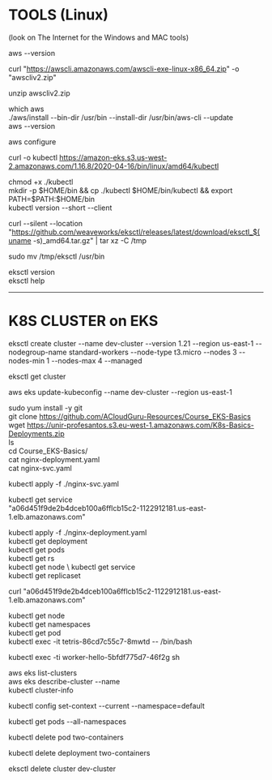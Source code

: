 # TOOLS (Linux)
(look on The Internet for the Windows and MAC tools)

aws --version

curl "https://awscli.amazonaws.com/awscli-exe-linux-x86_64.zip" -o "awscliv2.zip"

unzip awscliv2.zip

which aws \
./aws/install --bin-dir /usr/bin --install-dir /usr/bin/aws-cli --update \
aws --version

aws configure

curl -o kubectl https://amazon-eks.s3.us-west-2.amazonaws.com/1.16.8/2020-04-16/bin/linux/amd64/kubectl

chmod +x ./kubectl \
mkdir -p $HOME/bin && cp ./kubectl $HOME/bin/kubectl && export PATH=$PATH:$HOME/bin \
kubectl version --short --client

curl --silent --location "https://github.com/weaveworks/eksctl/releases/latest/download/eksctl_$(uname -s)_amd64.tar.gz" | tar xz -C /tmp

sudo mv /tmp/eksctl /usr/bin

eksctl version \
eksctl help


----------------------------------------------------
# K8S CLUSTER on EKS

eksctl create cluster --name dev-cluster --version 1.21 --region us-east-1 --nodegroup-name standard-workers --node-type t3.micro --nodes 3 --nodes-min 1 --nodes-max 4 --managed

eksctl get cluster

aws eks update-kubeconfig --name dev-cluster --region us-east-1

sudo yum install -y git  \
git clone https://github.com/ACloudGuru-Resources/Course_EKS-Basics  \
wget https://unir-profesantos.s3.eu-west-1.amazonaws.com/K8s-Basics-Deployments.zip \
ls  \
cd Course_EKS-Basics/  \
cat nginx-deployment.yaml  \
cat nginx-svc.yaml  

kubectl apply -f ./nginx-svc.yaml  

kubectl get service  \
           "a06d451f9de2b4dceb100a6fflcb15c2-1122912181.us-east-1.elb.amazonaws.com"  

kubectl apply -f ./nginx-deployment.yaml  \
kubectl get deployment  \
kubectl get pods  \
kubectl get rs  \
kubectl get node \ 
kubectl get service \
kubectl get replicaset


curl "a06d451f9de2b4dceb100a6fflcb15c2-1122912181.us-east-1.elb.amazonaws.com"  


kubectl get node  \
kubectl get namespaces \
kubectl get pod  \
kubectl exec -it tetris-86cd7c55c7-8mwtd -- /bin/bash   

kubectl exec -ti worker-hello-5bfdf775d7-46f2g sh

aws eks list-clusters \
aws eks describe-cluster --name <insertclustername> \
kubectl cluster-info

kubectl config set-context --current --namespace=default
           
kubectl get pods --all-namespaces

kubectl delete pod two-containers 

kubectl delete deployment two-containers

eksctl delete cluster dev-cluster


